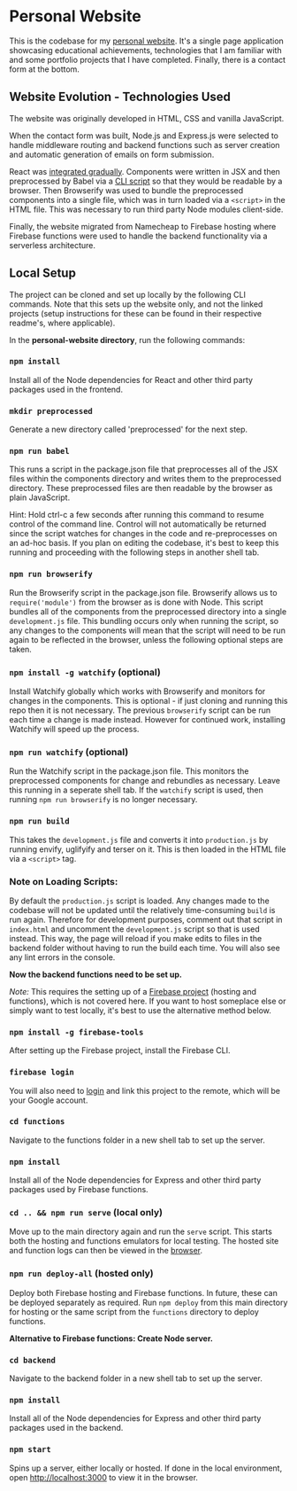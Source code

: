 # Personal Website

This is the codebase for my [personal website](https://www.lucasoconnell.net/). It's a single page application showcasing educational achievements, technologies that I am familiar with and some portfolio projects that I have completed. Finally, there is a contact form at the bottom.


## Website Evolution - Technologies Used

The website was originally developed in HTML, CSS and vanilla JavaScript.

When the contact form was built, Node.js and Express.js were selected to handle middleware routing and backend functions such as server creation and automatic generation of emails on form submission.

React was [integrated gradually](https://reactjs.org/docs/add-react-to-a-website.html). Components were written in JSX and then preprocessed by Babel via a [CLI script](https://github.com/Isoaxe/personal-website/blob/master/package.json) so that they would be readable by a browser. Then Browserify was used to bundle the preprocessed components into a single file, which was in turn loaded via a `<script>` in the HTML file. This was necessary to run third party Node modules client-side.

Finally, the website migrated from Namecheap to Firebase hosting where Firebase functions were used to handle the backend functionality via a serverless architecture.


## Local Setup

The project can be cloned and set up locally by the following CLI commands. Note that this sets up the website only, and not the linked projects (setup instructions for these can be found in their respective readme's, where applicable).


In the **personal-website directory**, run the following commands:

### `npm install`

Install all of the Node dependencies for React and other third party packages used in the frontend.

### `mkdir preprocessed`

Generate a new directory called 'preprocessed' for the next step.

### `npm run babel`

This runs a script in the package.json file that preprocesses all of the JSX files within the components directory and writes them to the preprocessed directory. These preprocessed files are then readable by the browser as plain JavaScript.

Hint: Hold ctrl-c a few seconds after running this command to resume control of the command line. Control will not automatically be returned since the script watches for changes in the code and re-preprocesses on an ad-hoc basis. If you plan on editing the codebase, it's best to keep this running and proceeding with the following steps in another shell tab.

### `npm run browserify`

Run the Browserify script in the package.json file. Browserify allows us to `require('module')` from the browser as is done with Node. This script bundles all of the components from the preprocessed directory into a single `development.js` file. This bundling occurs only when running the script, so any changes to the components will mean that the script will need to be run again to be reflected in the browser, unless the following optional steps are taken.

### `npm install -g watchify` (optional)

Install Watchify globally which works with Browserify and monitors for changes in the components. This is optional - if just cloning and running this repo then it is not necessary. The previous `browserify` script can be run each time a change is made instead. However for continued work, installing Watchify will speed up the process.

### `npm run watchify` (optional)

Run the Watchify script in the package.json file. This monitors the preprocessed components for change and rebundles as necessary. Leave this running in a seperate shell tab. If the `watchify` script is used, then running `npm run browserify` is no longer necessary.

### `npm run build`

This takes the `development.js` file and converts it into `production.js` by running envify, uglifyify and terser on it. This is then loaded in the HTML file via a `<script>` tag.

### Note on Loading Scripts:

By default the `production.js` script is loaded. Any changes made to the codebase will not be updated until the relatively time-consuming `build` is run again. Therefore for development purposes, comment out that script in `index.html` and uncomment the `development.js` script so that is used instead. This way, the page will reload if you make edits to files in the backend folder without having to run the build each time. You will also see any lint errors in the console.


**Now the backend functions need to be set up.**

*Note:* This requires the setting up of a [Firebase project](https://firebase.google.com/) (hosting and functions), which is not covered here. If you want to host someplace else or simply want to test locally, it's best to use the alternative method below.

### `npm install -g firebase-tools`

After setting up the Firebase project, install the Firebase CLI.

### `firebase login`

You will also need to [login](https://firebase.google.com/docs/cli#sign-in-test-cli) and link this project to the remote, which will be your Google account.

### `cd functions`

Navigate to the functions folder in a new shell tab to set up the server.

### `npm install`

Install all of the Node dependencies for Express and other third party packages used by Firebase functions.

### `cd .. && npm run serve` (local only)

Move up to the main directory again and run the `serve` script. This starts both the hosting and functions emulators for local testing. The hosted site and function logs can then be viewed in the [browser](http://localhost:4000).

### `npm run deploy-all` (hosted only)

Deploy both Firebase hosting and Firebase functions. In future, these can be deployed separately as required. Run `npm deploy` from this main directory for hosting or the same script from the `functions` directory to deploy functions.


**Alternative to Firebase functions: Create Node server.**

### `cd backend`

Navigate to the backend folder in a new shell tab to set up the server.

### `npm install`

Install all of the Node dependencies for Express and other third party packages used in the backend.

### `npm start`

Spins up a server, either locally or hosted. If done in the local environment, open [http://localhost:3000](http://localhost:3000) to view it in the browser.
